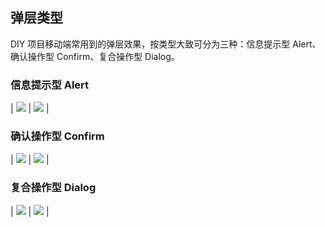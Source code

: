 ## 弹层类型
DIY 项目移动端常用到的弹层效果，按类型大致可分为三种：信息提示型 Alert、确认操作型 Confirm、复合操作型 Dialog。

### 信息提示型 Alert
| ![](/images/alert_01.png) | ![](/images/alert_02.png) |

### 确认操作型 Confirm
| ![](/images/confirm_01.png) | ![](/images/confirm_02.png) |

### 复合操作型 Dialog
| ![](/images/dialog_01.png) | ![](/images/dialog_02.png) |
